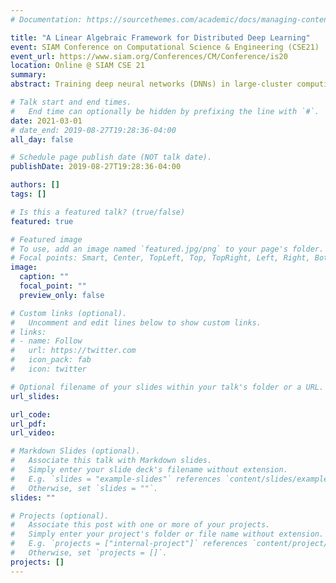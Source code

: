 ```yaml
---
# Documentation: https://sourcethemes.com/academic/docs/managing-content/

title: "A Linear Algebraic Framework for Distributed Deep Learning"
event: SIAM Conference on Computational Science & Engineering (CSE21) 
event_url: https://www.siam.org/Conferences/CM/Conference/is20
location: Online @ SIAM CSE 21
summary:
abstract: Training deep neural networks (DNNs) in large-cluster computing environments is increasingly necessary, as networks grow in size and complexity. Local memory and processing limitations require robust data and model parallelism for crossing compute node boundaries. We present a linear-algebraic approach to model parallelism in deep learning, which allows parallel distribution of any tensor in the DNN. Rather than rely on automatic differentiation tools, which do not universally support distributed memory parallelism models, we use the fact that operations on a computer's memory are linear to build a suite of parallel data movement operations, e.g., broadcast, sum-reduce, and halo exchange, which are also linear operators. Thus, we can develop the adjoint operators required for gradient-based training of DNNs. We build distributed DNN layers using these parallel primitives, composed with sequential layer implementations, and demonstrate their application by building and training a distributed DNN using DistDL, a PyTorch and MPI-based distributed deep learning toolkit.

# Talk start and end times.
#   End time can optionally be hidden by prefixing the line with `#`.
date: 2021-03-01
# date_end: 2019-08-27T19:28:36-04:00
all_day: false

# Schedule page publish date (NOT talk date).
publishDate: 2019-08-27T19:28:36-04:00

authors: []
tags: []

# Is this a featured talk? (true/false)
featured: true

# Featured image
# To use, add an image named `featured.jpg/png` to your page's folder. 
# Focal points: Smart, Center, TopLeft, Top, TopRight, Left, Right, BottomLeft, Bottom, BottomRight.
image:
  caption: ""
  focal_point: ""
  preview_only: false

# Custom links (optional).
#   Uncomment and edit lines below to show custom links.
# links:
# - name: Follow
#   url: https://twitter.com
#   icon_pack: fab
#   icon: twitter

# Optional filename of your slides within your talk's folder or a URL.
url_slides:

url_code:
url_pdf:
url_video:

# Markdown Slides (optional).
#   Associate this talk with Markdown slides.
#   Simply enter your slide deck's filename without extension.
#   E.g. `slides = "example-slides"` references `content/slides/example-slides.md`.
#   Otherwise, set `slides = ""`.
slides: ""

# Projects (optional).
#   Associate this post with one or more of your projects.
#   Simply enter your project's folder or file name without extension.
#   E.g. `projects = ["internal-project"]` references `content/project/deep-learning/index.md`.
#   Otherwise, set `projects = []`.
projects: []
---
```

